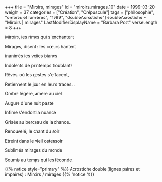 +++
title = "Miroirs, mirages"
id = "miroirs_mirages_10"
date = 1999-03-20
weight = 37
categories = ["Création", "Crépuscule"]
tags = ["philosophie", "ombres et lumières", "1999", "doubleAcrostiche"]
doubleAcrostiche = "Miroirs | mirages"
LastModifierDisplayName = "Barbara Post"
verseLength = 8
+++

Miroirs, les rimes qui s'enchantent

Mirages, disent : les cœurs hantent

Inanimés les voiles blancs

Indolents de printemps troublants

Rêvés, où les gestes s'effacent,

Retiennent le jour en leurs traces...

Ombre légère, amère au ciel

Augure d'une nuit pastel

Infime s'endort la nuance

Grisée au berceau de la chance...

Renouvelé, le chant du soir

Etreint dans le vieil ostensoir

Sublimés mirages du monde

Soumis au temps qui les féconde.

{{% notice style="primary" %}}
Acrostiche double (lignes paires et impaires) : Miroirs / mirages
{{% /notice %}}
